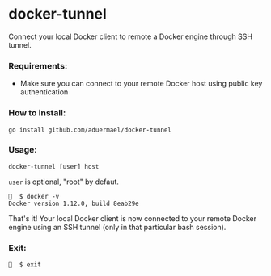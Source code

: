 # docker-tunnel

Connect your local Docker client to remote a Docker engine through SSH tunnel.

### Requirements:

- Make sure you can connect to your remote Docker host using public key authentication


### How to install:

```shell
go install github.com/aduermael/docker-tunnel
```

### Usage:

```shell
docker-tunnel [user] host
```

`user` is optional, "root" by defaut.


```shell
🐳  $ docker -v
Docker version 1.12.0, build 8eab29e
```

That's it! Your local Docker client is now connected to your remote Docker engine using an SSH tunnel (only in that particular bash session).

### Exit:

```shell
🐳  $ exit
```
